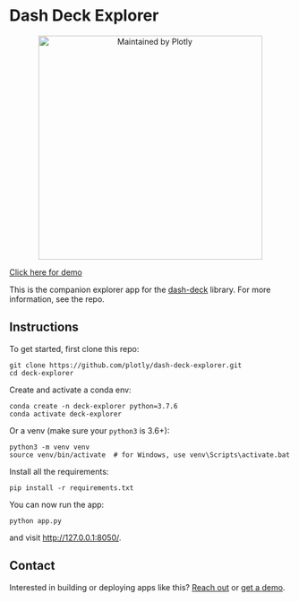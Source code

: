 <!--
To get started, replace
Dash Deck Explorer with your app name (e.g. Dash Super Cool App)
deck-explorer with the short handle (e.g. dash-super-cool)

If this is in dash sample apps, uncomment the second "git clone https..." and remove the first one.
If this is in dash sample apps and you have a colab demo, uncomment the "Open in Colab" link to see the badge (make sure to create a ColabDemo.ipynb) first.

-->
# Dash Deck Explorer
<!-- 
[![Open In Colab](https://colab.research.google.com/assets/colab-badge.svg)](https://colab.research.google.com/github/plotly/dash-sample-apps/blob/master/apps/deck-explorer/ColabDemo.ipynb)
 -->

 <div align="center">
  <a href="https://dash.plotly.com/project-maintenance">
    <img src="https://dash.plotly.com/assets/images/maintained-by-plotly.png" width="400px" alt="Maintained by Plotly">
  </a>
</div>


[Click here for demo](https://dash-gallery.plotly.host/dash-deck-explorer/arc-layer)

This is the companion explorer app for the [dash-deck](https://github.com/plotly/dash-deck) library. For more information, see the repo.

## Instructions

To get started, first clone this repo:

```
git clone https://github.com/plotly/dash-deck-explorer.git
cd deck-explorer
```

<!--
```
git clone https://github.com/plotly/dash-sample-apps.git
cd dash-sample-apps/apps/deck-explorer
```
-->

Create and activate a conda env:
```
conda create -n deck-explorer python=3.7.6
conda activate deck-explorer
```

Or a venv (make sure your `python3` is 3.6+):
```
python3 -m venv venv
source venv/bin/activate  # for Windows, use venv\Scripts\activate.bat
```

Install all the requirements:

```
pip install -r requirements.txt
```

You can now run the app:
```
python app.py
```

and visit http://127.0.0.1:8050/.

## Contact

Interested in building or deploying apps like this? [Reach out](https://plotly.com/contact-us/) or [get a demo](https://plotly.com/get-demo).
